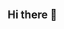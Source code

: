 ## Hi there 👋

<!--
**HeinThuAung-11/HeinThuAung-11** is a ✨ _special_ ✨ repository because its `README.md` (this file) appears on your GitHub profile.

Here are some ideas to get you started:
![Hein Thu's GitHub stats](https://github-readme-stats.vercel.app/api?username=HeinThuAung-11&show_icons=true)
- 🔭 I’m currently working on ...
- 🌱 I’m currently learning ...
- 👯 I’m looking to collaborate on ...
- 🤔 I’m looking for help with ...
- 💬 Ask me about ...
- 📫 How to reach me: ...
- 😄 Pronouns: ...
- ⚡ Fun fact: ...
-->
